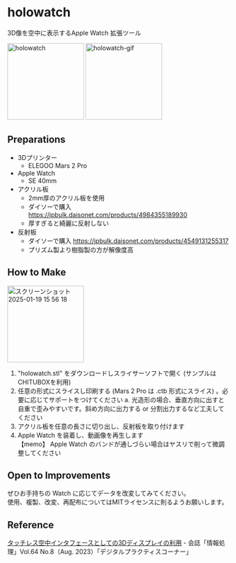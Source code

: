 # holowatch
3D像を空中に表示するApple Watch 拡張ツール

<img width="173" alt="holowatch" src="https://github.com/user-attachments/assets/52b2e76e-26d8-48bf-bbcf-25c5c67872a6"/>

<img width="173" alt="holowatch-gif" src="https://github.com/user-attachments/assets/ded59768-1e19-4e05-bebe-f703ca3249a9"/>

## Preparations
- 3Dプリンター
  - ELEGOO Mars 2 Pro
- Apple Watch 
  - SE 40mm
- アクリル板
  - 2mm厚のアクリル板を使用
  - ダイソーで購入 https://jpbulk.daisonet.com/products/4984355189930
  - 厚すぎると綺麗に反射しない
- 反射板
  - ダイソーで購入 https://jpbulk.daisonet.com/products/4549131255317
  - プリズム製より樹脂製の方が解像度高

## How to Make
<img width="173" alt="スクリーンショット 2025-01-19 15 56 18" src="https://github.com/user-attachments/assets/c9ef80e1-0911-4f48-956f-9a92aa1c3078" />

1. "holowatch.stl" をダウンロードしスライサーソフトで開く (サンプルはCHITUBOXを利用)
2. 任意の形式にスライスし印刷する (Mars 2 Pro は .ctb 形式にスライス) 。必要に応じてサポートをつけてください
  a. 光造形の場合、垂直方向に出すと自重で歪みやすいです。斜め方向に出力する or 分割出力するなど工夫してください
3. アクリル板を任意の長さに切り出し、反射板を取り付けます
4. Apple Watch を装着し、動画像を再生します  
【memo】 Apple Watch のバンドが通しづらい場合はヤスリで削って微調整してください

## Open to Improvements
ぜひお手持ちの Watch に応じてデータを改変してみてください。  
使用、複製、改変、再配布についてはMITライセンスに則るようお願いします。

## Reference
[タッチレス空中インタフェースとしての3Dディスプレイの利用](https://www.ipsj.or.jp/dp/contents/publication/55/S1403-S07.html) - 会誌「情報処理」Vol.64 No.8（Aug. 2023）「デジタルプラクティスコーナー」
